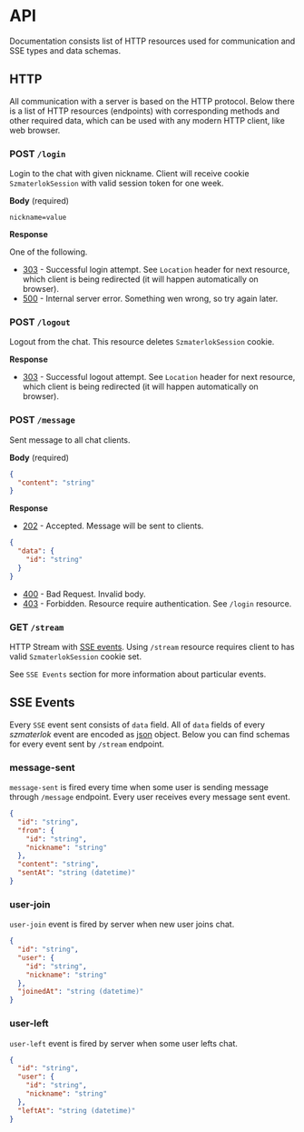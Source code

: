 # API

Documentation consists list of HTTP resources used for communication and SSE
types and data schemas.

## HTTP

All communication with a server is based on the HTTP protocol. Below there is a
list of HTTP resources (endpoints) with corresponding methods and other required
data, which can be used with any modern HTTP client, like web browser.

### POST `/login`

Login to the chat with given nickname. Client will receive cookie
`SzmaterlokSession` with valid session token for one week.

**Body** (required)

```
nickname=value
```

**Response**

One of the following.

- [303](https://developer.mozilla.org/en-US/docs/Web/HTTP/Status/303) -
  Successful login attempt. See `Location` header for next resource, which
  client is being redirected (it will happen automatically on browser).
- [500](https://developer.mozilla.org/en-US/docs/Web/HTTP/Status/500) - Internal
  server error. Something wen wrong, so try again later.

### POST `/logout`

Logout from the chat. This resource deletes `SzmaterlokSession` cookie.

**Response**

- [303](https://developer.mozilla.org/en-US/docs/Web/HTTP/Status/303) -
  Successful logout attempt. See `Location` header for next resource, which
  client is being redirected (it will happen automatically on browser).

### POST `/message`

Sent message to all chat clients.

**Body** (required)

```json
{
  "content": "string"
}
```

**Response**

- [202](https://developer.mozilla.org/en-US/docs/Web/HTTP/Status/202) -
  Accepted. Message will be sent to clients.

```json
{
  "data": {
    "id": "string"
  }
}
```

- [400](https://developer.mozilla.org/en-US/docs/Web/HTTP/Status/400) - Bad
  Request. Invalid body.
- [403](https://developer.mozilla.org/en-US/docs/Web/HTTP/Status/403) -
  Forbidden. Resource require authentication. See `/login` resource.

### GET `/stream`

HTTP Stream with
[SSE events](https://developer.mozilla.org/en-US/docs/Web/API/Server-sent_events/Using_server-sent_events).
Using `/stream` resource requires client to has valid `SzmaterlokSession` cookie
set.

See `SSE Events` section for more information about particular events.

## SSE Events

Every `SSE` event sent consists of `data` field. All of `data` fields of every
_szmaterlok_ event are encoded as [json](https://www.json.org/json-en.html)
object. Below you can find schemas for every event sent by `/stream` endpoint.

### message-sent

`message-sent` is fired every time when some user is sending message through
`/message` endpoint. Every user receives every message sent event.

```json
{
  "id": "string",
  "from": {
    "id": "string",
    "nickname": "string"
  },
  "content": "string",
  "sentAt": "string (datetime)"
}
```

### user-join

`user-join` event is fired by server when new user joins chat.

```json
{
  "id": "string",
  "user": {
    "id": "string",
    "nickname": "string"
  },
  "joinedAt": "string (datetime)"
}
```

### user-left

`user-left` event is fired by server when some user lefts chat.

```json
{
  "id": "string",
  "user": {
    "id": "string",
    "nickname": "string"
  },
  "leftAt": "string (datetime)"
}
```
